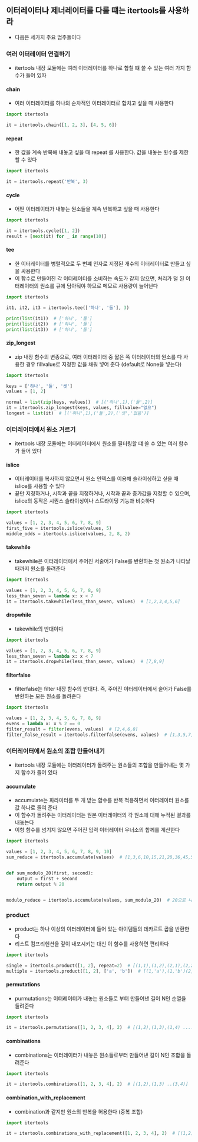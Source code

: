 ## 이터레이터나 제너레이터를 다룰 떄는 itertools를 사용하라

- 다음은 세가지 주요 범주들이다

### 여러 이터레이터 연결하기

- itertools 내장 모듈에는 여러 이터레이터를 하나로 합칠 떄 쓸 수 있는 여러 가지 함수가 들어 있따

#### chain

- 여러 이터레이터를 하나의 순차적인 이터레이터로 합치고 싶을 때 사용한다

```python
import itertools

it = itertools.chain([1, 2, 3], [4, 5, 6])
```

#### repeat

- 한 값을 계속 반복해 내놓고 싶을 때 repeat 를 사용한다. 값을 내놓는 횟수를 제한할 수 있다

```python
import itertools

it = itertools.repeat('반복', 3)
```

#### cycle

- 어떤 이터레이터가 내놓는 원소들을 계속 반복하고 싶을 때 사용한다

```python
import itertools

it = itertools.cycle([1, 2])
result = [next(it) for _ in range(10)]
```

#### tee

- 한 이터레이터를 병렬적으로 두 번쨰 인자로 지정된 개수의 이터레이터로 만들고 싶을 싸용한다
- 이 함수로 만들어진 각 이터레이터를 소비하는 속도가 같지 않으면, 처리가 덜 된 이터레이터의 원소를 큐에 담아둬야 하므로 메모르 사용량이 늘어난다

```python
import itertools

it1, it2, it3 = itertools.tee(['하나', '둘'], 3)

print(list(it1))  # ['하나', '둘']
print(list(it2))  # ['하나', '둘']
print(list(it3))  # ['하나', '둘']
```

#### zip_longest

- zip 내장 함수의 변종으로, 여러 이터레이터 중 짧은 쪽 이터레이터의 원소를 다 사용한 경우 fillvalue로 지정한 값을 채워 넣어 준다 (default로 None을 넣는다)

```python
import itertools

keys = ['하나', '둘', '셋']
values = [1, 2]

normal = list(zip(keys, values))  # [('하나',1),('둘',2)]
it = itertools.zip_longest(keys, values, fillvalue="없으")
longest = list(it)  # [('하나',1),('둘',2),('셋','없음')]
```

### 이터레이터에서 원소 거르기

- itertools 내장 모듈에는 이터레이터에서 원소를 필터링할 떄 쓸 수 있는 여러 함수가 들어 있다

#### islice

- 이터레이터를 복사하지 않으면서 원소 인덱스를 이용해 슬라이싱하고 싶을 때 islice를 사용할 수 있다
- 끝만 지정하거나, 시작과 끝을 지정하거나, 시작과 끝과 증가값을 지정할 수 있으며, islice의 동작은 시퀀스 슬라이싱이나 스트라이딩 기능과 비슷하다

```python
import itertools

values = [1, 2, 3, 4, 5, 6, 7, 8, 9]
first_five = itertools.islice(values, 5)
middle_odds = itertools.islice(values, 2, 8, 2)
```

#### takewhile

- takewhile은 이터레이터에서 주어진 서술어가 False를 반환하는 첫 원소가 나타날 때까지 원소를 돌려준다

```python
import itertools

values = [1, 2, 3, 4, 5, 6, 7, 8, 9]
less_than_seven = lambda x: x < 7
it = itertools.takewhile(less_than_seven, values)  # [1,2,3,4,5,6]
```

#### dropwhile

- takewhile의 반대이다

```python
import itertools

values = [1, 2, 3, 4, 5, 6, 7, 8, 9]
less_than_seven = lambda x: x < 7
it = itertools.dropwhile(less_than_seven, values)  # [7,8,9]
```

#### filterfalse

- filterfalse는 filter 내장 함수의 반대다. 즉, 주어진 이터레이터에서 술어가 False를 반환하는 모든 원소를 돌려준다

```python
import itertools

values = [1, 2, 3, 4, 5, 6, 7, 8, 9]
evens = lambda x: x % 2 == 0
filter_result = filter(evens, values)  # [2,4,6,8]
filter_false_result = itertools.filterfalse(evens, values)  # [1,3,5,7,9]
```

### 이터레이터에서 원소의 조합 만들어내기

- itertools 내장 모듈에는 이터레이터가 돌려주는 원소들의 조합을 만들어내는 몇 가지 함수가 들어 있다

#### accumulate

- accumulate는 파라미터를 두 개 받는 함수를 반복 적용하면서 이터레이터 원소를 값 하나로 줄여 준다
- 이 함수가 돌려주는 이터레이터는 원본 이터레이터의 각 원소에 대해 누적된 결과를 내놓는다
- 이항 함수를 넘기지 않으면 주어진 입력 이터레이터 우너소의 합께를 계산한다

```python
import itertools

values = [1, 2, 3, 4, 5, 6, 7, 8, 9, 10]
sum_reduce = itertools.accumulate(values)  # [1,3,6,10,15,21,28,36,45,55]


def sum_modulo_20(first, second):
    output = first + second
    return output % 20


modulo_reduce = itertools.accumulate(values, sum_modulo_20)  # 20으로 나눈 나머지의 합계[1,3,6,10,15,1,8,16,5,15]

```

### product

- product는 하나 이상의 이터레이터에 들어 있는 아이템들의 데카르트 곱을 반환한다
- 리스트 컴프리헨션을 깊이 내포시키는 대신 이 함수를 사용하면 편리하다

```python
import itertools

single = itertools.product([1, 2], repeat=2)  # [(1,1),(1,2),(2,1),(2,2)]
multiple = itertools.product([1, 2], ['a', 'b'])  # [(1,'a'),(1,'b')(2,'a')(2,'b')]
```

#### permutations

- purmutations는 이터레이터가 내놓는 원소들로 부터 만들어낸 길이 N인 순열을 둘려준다

```python
import itertools

it = itertools.permutations([1, 2, 3, 4], 2)  # [(1,2),(1,3),(1,4) ....(4,3)]
```

#### combinations

- combinations는 이터레이터가 내놓은 원소들로부터 만들어낸 길이 N인 조합을 돌려준다

```python
import itertools

it = itertools.combinations([1, 2, 3, 4], 2)  # [(1,2),(1,3) ..(3,4)]
```

#### combination_with_replacement

- combination과 같지만 원소의 반복을 허용한다 (중복 조합)

```python
import itertools

it = itertools.combinations_with_replacement([1, 2, 3, 4], 2)  # [(1,2),(1,3) ..(3,4)]
```